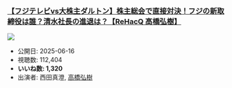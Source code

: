### [【フジテレビvs大株主ダルトン】株主総会で直接対決！フジの新取締役は誰？清水社長の進退は？【ReHacQ 高橋弘樹】](https://www.youtube.com/watch?v=n9ccCtYe018)
[![](https://img.youtube.com/vi/n9ccCtYe018/sddefault.jpg)](https://www.youtube.com/watch?v=n9ccCtYe018)
-   公開日: 2025-06-16
-   視聴数: 112,404
-   **いいね数: 1,320**
-   出演者: 西田真澄, [高橋弘樹](/rehacq_fan/people/高橋弘樹 "wikilink")
